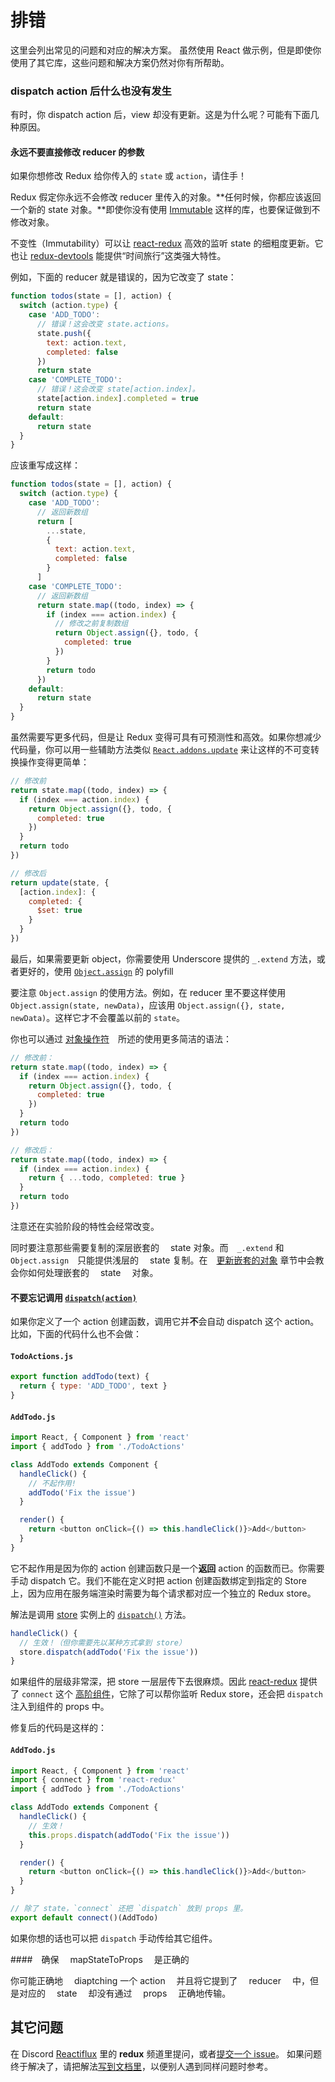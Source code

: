 # 排错

这里会列出常见的问题和对应的解决方案。
虽然使用 React 做示例，但是即使你使用了其它库，这些问题和解决方案仍然对你有所帮助。

### dispatch action 后什么也没有发生

有时，你 dispatch action 后，view 却没有更新。这是为什么呢？可能有下面几种原因。

#### 永远不要直接修改 reducer 的参数

如果你想修改 Redux 给你传入的 `state` 或 `action`，请住手！

Redux 假定你永远不会修改 reducer 里传入的对象。**任何时候，你都应该返回一个新的 state 对象。**即使你没有使用 [Immutable](https://facebook.github.io/immutable-js/) 这样的库，也要保证做到不修改对象。

不变性（Immutability）可以让 [react-redux](https://github.com/gaearon/react-redux) 高效的监听 state 的细粗度更新。它也让 [redux-devtools](http://github.com/gaearon/redux-devtools) 能提供“时间旅行”这类强大特性。

例如，下面的 reducer 就是错误的，因为它改变了 state：

```js
function todos(state = [], action) {
  switch (action.type) {
    case 'ADD_TODO':
      // 错误！这会改变 state.actions。
      state.push({
        text: action.text,
        completed: false
      })
      return state
    case 'COMPLETE_TODO':
      // 错误！这会改变 state[action.index]。
      state[action.index].completed = true
      return state
    default:
      return state
  }
}
```

应该重写成这样：

```js
function todos(state = [], action) {
  switch (action.type) {
    case 'ADD_TODO':
      // 返回新数组
      return [
        ...state,
        {
          text: action.text,
          completed: false
        }
      ]
    case 'COMPLETE_TODO':
      // 返回新数组
      return state.map((todo, index) => {
        if (index === action.index) {
          // 修改之前复制数组
          return Object.assign({}, todo, {
            completed: true
          })
        }
        return todo
      })
    default:
      return state
  }
}
```

虽然需要写更多代码，但是让 Redux 变得可具有可预测性和高效。如果你想减少代码量，你可以用一些辅助方法类似
[`React.addons.update`](https://facebook.github.io/react/docs/update.html) 来让这样的不可变转换操作变得更简单：

```js
// 修改前
return state.map((todo, index) => {
  if (index === action.index) {
    return Object.assign({}, todo, {
      completed: true
    })
  }
  return todo
})

// 修改后
return update(state, {
  [action.index]: {
    completed: {
      $set: true
    }
  }
})
```

最后，如果需要更新 object，你需要使用 Underscore 提供的 `_.extend` 方法，或者更好的，使用 [`Object.assign`](https://developer.mozilla.org/en/docs/Web/JavaScript/Reference/Global_Objects/Object/assign) 的 polyfill

要注意 `Object.assign` 的使用方法。例如，在 reducer 里不要这样使用 `Object.assign(state, newData)`，应该用 `Object.assign({}, state, newData)`。这样它才不会覆盖以前的 `state`。

你也可以通过 [对象操作符](recipes/UsingObjectSpreadOperator.md)　所述的使用更多简洁的语法：

```js
// 修改前：
return state.map((todo, index) => {
  if (index === action.index) {
    return Object.assign({}, todo, {
      completed: true
    })
  }
  return todo
})

// 修改后：
return state.map((todo, index) => {
  if (index === action.index) {
    return { ...todo, completed: true }
  }
  return todo
})
```

注意还在实验阶段的特性会经常改变。

同时要注意那些需要复制的深层嵌套的　 state 对象。而　`_.extend` 和 `Object.assign`　只能提供浅层的　 state 复制。在　[更新嵌套的对象](recipes/reducers/ImmutableUpdatePatterns.md#updating-nested-objects) 章节中会教会你如何处理嵌套的　 state 　对象。

#### 不要忘记调用 [`dispatch(action)`](api/Store.md#dispatch)

如果你定义了一个 action 创建函数，调用它并**不**会自动 dispatch 这个 action。比如，下面的代码什么也不会做：

#### `TodoActions.js`

```js
export function addTodo(text) {
  return { type: 'ADD_TODO', text }
}
```

#### `AddTodo.js`

```js
import React, { Component } from 'react'
import { addTodo } from './TodoActions'

class AddTodo extends Component {
  handleClick() {
    // 不起作用!
    addTodo('Fix the issue')
  }

  render() {
    return <button onClick={() => this.handleClick()}>Add</button>
  }
}
```

它不起作用是因为你的 action 创建函数只是一个**返回** action 的函数而已。你需要手动 dispatch 它。我们不能在定义时把 action 创建函数绑定到指定的 Store 上，因为应用在服务端渲染时需要为每个请求都对应一个独立的 Redux store。

解法是调用 [store](api/Store.md) 实例上的 [`dispatch()`](api/Store.md#dispatch) 方法。

```js
handleClick() {
  // 生效！（但你需要先以某种方式拿到 store）
  store.dispatch(addTodo('Fix the issue'))
}
```

如果组件的层级非常深，把 store 一层层传下去很麻烦。因此 [react-redux](https://github.com/gaearon/react-redux) 提供了 `connect` 这个 [高阶组件](https://medium.com/@dan_abramov/mixins-are-dead-long-live-higher-order-components-94a0d2f9e750)，它除了可以帮你监听 Redux store，还会把 `dispatch` 注入到组件的 props 中。

修复后的代码是这样的：

#### `AddTodo.js`

```js
import React, { Component } from 'react'
import { connect } from 'react-redux'
import { addTodo } from './TodoActions'

class AddTodo extends Component {
  handleClick() {
    // 生效！
    this.props.dispatch(addTodo('Fix the issue'))
  }

  render() {
    return <button onClick={() => this.handleClick()}>Add</button>
  }
}

// 除了 state，`connect` 还把 `dispatch` 放到 props 里。
export default connect()(AddTodo)
```

如果你想的话也可以把 `dispatch` 手动传给其它组件。

####　确保　 mapStateToProps 　是正确的

你可能正确地　 diaptching 一个 action 　并且将它提到了　 reducer 　中，但是对应的　 state 　却没有通过　 props 　正确地传输。

## 其它问题

在 Discord [Reactiflux](http://reactiflux.com/) 里的 **redux** 频道里提问，或者[提交一个 issue](https://github.com/reactjs/redux/issues)。
如果问题终于解决了，请把解法[写到文档里](https://github.com/reactjs/redux/edit/master/docs/Troubleshooting.md)，以便别人遇到同样问题时参考。
